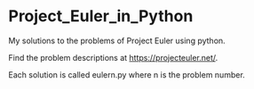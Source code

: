 # Project_Euler_in_Python
My solutions to the problems of Project Euler using python.

Find the problem descriptions at https://projecteuler.net/.

Each solution is called eulern.py where n is the problem number.
